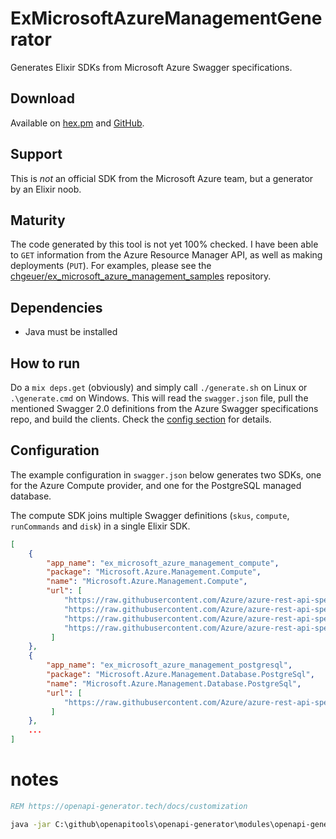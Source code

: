 # ExMicrosoftAzureManagementGenerator

Generates Elixir SDKs from Microsoft Azure Swagger specifications. 

## Download

Available on [hex.pm](https://hex.pm/packages/ex_microsoft_azure_management_generator) and [GitHub](https://github.com/chgeuer/ex_microsoft_azure_management_generator).

## Support

This is *not* an official SDK from the Microsoft Azure team, but a generator by an Elixir noob. 

## Maturity

The code generated by this tool is not yet 100% checked. I have been able to `GET` information from the Azure Resource Manager API, as well as making deployments (`PUT`). For examples, please see the [chgeuer/ex_microsoft_azure_management_samples](https://github.com/chgeuer/ex_microsoft_azure_management_samples/blob/master/lib/sample.ex) repository. 

## Dependencies

- Java must be installed

## How to run

Do a `mix deps.get`  (obviously) and simply call `./generate.sh` on Linux or `.\generate.cmd` on Windows. This will read the `swagger.json` file, pull the mentioned Swagger 2.0 definitions from the Azure Swagger specifications repo, and build the clients. Check the [config section](#configuration) for details. 

## Configuration

The example configuration in `swagger.json` below generates two SDKs, one for the Azure Compute provider, and one for the PostgreSQL managed database. 

The compute SDK joins multiple Swagger definitions (`skus`, `compute`, `runCommands` and `disk`) in a single Elixir SDK. 

```json
[
    { 
        "app_name": "ex_microsoft_azure_management_compute",
        "package": "Microsoft.Azure.Management.Compute", 
        "name": "Microsoft.Azure.Management.Compute", 
        "url": [
            "https://raw.githubusercontent.com/Azure/azure-rest-api-specs/master/specification/compute/resource-manager/Microsoft.Compute/stable/2017-09-01/skus.json",
            "https://raw.githubusercontent.com/Azure/azure-rest-api-specs/master/specification/compute/resource-manager/Microsoft.Compute/stable/2017-12-01/compute.json",
            "https://raw.githubusercontent.com/Azure/azure-rest-api-specs/master/specification/compute/resource-manager/Microsoft.Compute/stable/2017-12-01/runCommands.json",
            "https://raw.githubusercontent.com/Azure/azure-rest-api-specs/master/specification/compute/resource-manager/Microsoft.Compute/stable/2018-04-01/disk.json"
         ]
    },
    { 
        "app_name": "ex_microsoft_azure_management_postgresql",
        "package": "Microsoft.Azure.Management.Database.PostgreSql", 
        "name": "Microsoft.Azure.Management.Database.PostgreSql", 
        "url": [ 
            "https://raw.githubusercontent.com/Azure/azure-rest-api-specs/master/specification/postgresql/resource-manager/Microsoft.DBforPostgreSQL/stable/2017-12-01/postgresql.json"
         ]
    },
    ...
]
```

# notes

```cmd
REM https://openapi-generator.tech/docs/customization

java -jar C:\github\openapitools\openapi-generator\modules\openapi-generator-cli\target\openapi-generator-cli.jar help generate
```